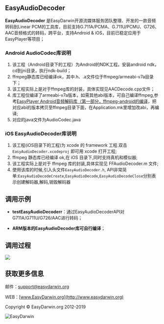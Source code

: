 ## EasyAudioDecoder

**EasyAudioDecoder** 是EasyDarwin开源流媒体服务团队整理、开发的一款音频转码到Linear PCM的工具库，目前支持G.711A/PCMA、G.711U/PCMU、G726、AAC音频格式的转码，跨平台，支持Android & iOS，目前已稳定应用于EasyPlayer等项目；

### Android AudioCodec库说明

 1. 该工程（Android目录下的工程）为Android的NDK工程。安装android ndk，cd到jni目录，执行ndk-build；
 2. ffmpeg静态库已经编译ok，其中.h、.a文件位于ffmpeg/armeabi-v7a目录下；
 3. 该工程实际上是对于ffmpeg库的封装，具体实现见AACDecode.cpp文件；
 4. 库工程仅编译了armeabi-v7a版本，如需其他abi版本，可自己编译ffmpeg,参考[EasyPlayer Android音频解码库（第一部分，ffmpeg-android的编译](http://blog.csdn.net/jyt0551/article/details/52519096#0-qzone-1-94593-d020d2d2a4e8d1a374a433f596ad1440)，把对应abi的版本拷贝至ffmpeg目录下面，在Application.mk里增加改abi，再编译;
 5.  对应的java文件为AudioCodec.java
 
 
### iOS EasyAudioDecoder库说明
 
 1. 该工程(iOS目录下的工程)为 xcode 的 framework 工程.双击 `EasyAudioDecoder.xcodeproj` 即可用 xcode 打开工程;
 2. ffmpeg 静态库已经编译 ok,在 iOS 目录下,同时支持真机和模似器;
 3. 该工程实际上是对于 ffmpeg 库的封装,具体实现见 FFAudioDecoder.m 文件;
 4. 使用该库的时候,引入头文件`EasyAudioDecoder.h`, API非常简单:`EasyAudioDecodeCreate`,`EasyAudioDecode`,`EasyAudioDecodeClose`分别表示创建解码器,解码,销毁解码器

## 调用示例

- **testEasyAudioDecoderr**：通过EasyAudioDecoderAPI对G711A/G711U/G726/AAC进行转码；

- **ARM版本的EasyAudioDecoder库可自行编译**；

## 调用过程

![](http://www.easydarwin.org/skin/easydarwin/images/easyaudiodecoder20160930.png)


## 获取更多信息

邮件：[support@easydarwin.org](mailto:support@easydarwin.org) 

WEB：[www.EasyDarwin.org](http://www.easydarwin.org)

Copyright &copy; EasyDarwin.org 2012-2019

![EasyDarwin](http://www.easydarwin.org/skin/easydarwin/images/wx_qrcode.jpg)
